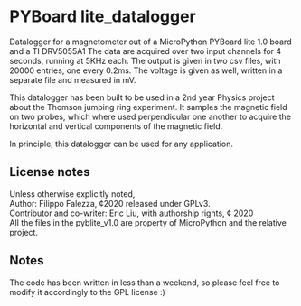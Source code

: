 # PYBoard lite_datalogger
Datalogger for a magnetometer out of a MicroPython PYBoard lite 1.0 board and a TI DRV5055A1
The data are acquired over two input channels for 4 seconds, running at 5KHz each.
The output is given in two csv files, with 20000 entries, one every 0.2ms. The voltage is given as well, written in a separate file and measured in mV.

This datalogger has been built to be used in a 2nd year Physics project about the Thomson jumping ring experiment.
It samples the magnetic field on two probes, which where used perpendicular one another to acquire the horizontal and vertical components of the magnetic field.

In principle, this datalogger can be used for any application.

## License notes
Unless otherwise explicitly noted,  
Author: Filippo Falezza, ¢2020 released under GPLv3.  
Contributor and co-writer: Eric Liu, with authorship rights, ¢ 2020  
All the files in the pyblite_v1.0 are property of MicroPython and the relative project.

## Notes
The code has been written in less than a weekend, so please feel free to modify it accordingly to the GPL license :)
